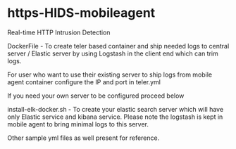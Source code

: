 # https-HIDS-mobileagent
Real-time HTTP Intrusion Detection

DockerFile - To create teler based container and ship needed logs to central server / Elastic server by using Logstash in the client end which can trim logs.

For user who want to use their existing server to ship logs from mobile agent container configure the IP and port in teler.yml

If you need your own server to be configured proceed below

install-elk-docker.sh - To create your elastic search server which will have only Elastic service and kibana service. Please note the logstash is kept in mobile agent to bring minimal logs to this server.

Other sample yml files as well present for reference.
